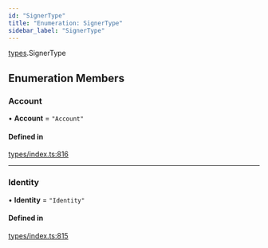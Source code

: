 ```yaml
---
id: "SignerType"
title: "Enumeration: SignerType"
sidebar_label: "SignerType"
---
```


[types](../../../modules/Types/Types.md).SignerType

## Enumeration Members

### Account

• **Account** = ``"Account"``

#### Defined in

[types/index.ts:816](https://github.com/PolymeshAssociation/polymesh-sdk/blob/07a4c5b0/src/types/index.ts#L816)

___

### Identity

• **Identity** = ``"Identity"``

#### Defined in

[types/index.ts:815](https://github.com/PolymeshAssociation/polymesh-sdk/blob/07a4c5b0/src/types/index.ts#L815)

